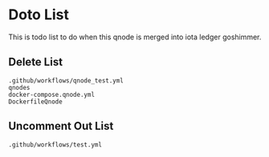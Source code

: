 # Doto List
This is todo list to do when this qnode is merged into iota ledger goshimmer.
## Delete List
`.github/workflows/qnode_test.yml`  
`qnodes`  
`docker-compose.qnode.yml`  
`DockerfileQnode`  
## Uncomment Out List
`.github/workflows/test.yml`  
